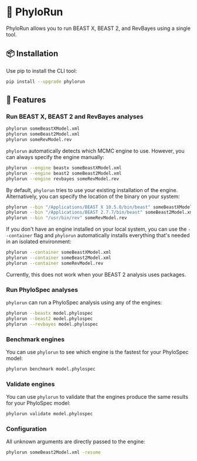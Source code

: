 # 🧬 PhyloRun

PhyloRun allows you to run BEAST X, BEAST 2, and RevBayes using a single tool.

## 📦 Installation

Use pip to install the CLI tool:

```bash
pip install --upgrade phylorun
```

## 🚀 Features

### Run BEAST X, BEAST 2 and RevBayes analyses

```bash
phylorun someBeastXModel.xml
phylorun someBeast2Model.xml
phylorun someRevModel.rev
```

`phylorun` automatically detects which MCMC engine to use. However, you can always specify the engine manually:

```bash
phylorun --engine beastx someBeastXModel.xml
phylorun --engine beast2 someBeast2Model.xml
phylorun --engine revbayes someRevModel.rev
```


By default, `phylorun` tries to use your existing installation of the engine. Alternatively, you can specify the location of the binary on your system:

```bash
phylorun --bin "/Applications/BEAST X 10.5.0/bin/beast" someBeastXModel.xml
phylorun --bin "/Applications/BEAST 2.7.7/bin/beast" someBeast2Model.xml
phylorun --bin "/usr/bin/rev" someRevModel.rev
```

If you don't have an engine installed on your local system, you can use the `--container` flag and `phylorun` automatically installs everything that's needed in an isolated environment:

```bash
phylorun --container someBeastXModel.xml
phylorun --container someBeast2Model.xml
phylorun --container someRevModel.rev
```

Currently, this does not work when your BEAST 2 analysis uses packages.

### Run PhyloSpec analyses

`phylorun` can run a PhyloSpec analysis using any of the engines:

```bash
phylorun --beastx model.phylospec
phylorun --beast2 model.phylospec
phylorun --revbayes model.phylospec
```

### Benchmark engines

You can use `phylorun` to see which engine is the fastest for your PhyloSpec model:

```bash
phylorun benchmark model.phylospec
```

### Validate engines

You can use `phylorun` to validate that the engines produce the same results for your PhyloSpec model:

```bash
phylorun validate model.phylospec
```

### Configuration

All unknown arguments are directly passed to the engine:

```bash
phylorun someBeast2Model.xml -resume
```
